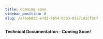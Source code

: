 ```yaml
---
title: Comming soon
sidebar_position: 0
slug: /a7eab833-e7d2-4b54-bcb3-01a71d2cf9c7
---
```




**Technical Documentation - Coming Soon!**

